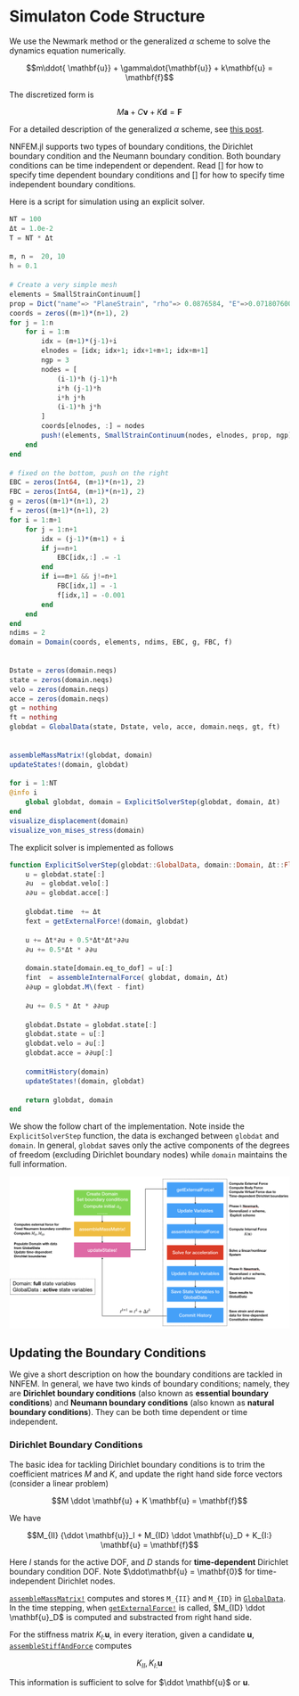 # Simulaton Code Structure  

We use the Newmark method or the generalized $\alpha$ scheme to solve the dynamics equation numerically. 

$$m\ddot{ \mathbf{u}} + \gamma\dot{\mathbf{u}} + k\mathbf{u} = \mathbf{f}$$

The discretized form is 

$$M\mathbf{a} + C\mathbf v + K \mathbf d = \mathbf F$$

For a detailed description of the generalized $\alpha$ scheme, see [this post](https://kailaix.github.io/ADCME.jl/dev/alphascheme/). 


NNFEM.jl supports two types of boundary conditions, the Dirichlet boundary condition and the Neumann boundary condition. Both boundary conditions can be time independent or dependent. Read [] for how to specify time dependent boundary conditions and [] for how to specify time independent boundary conditions. 


Here is a script for simulation using an explicit solver. 
```julia
NT = 100
Δt = 1.0e-2
T = NT * Δt

m, n =  20, 10
h = 0.1

# Create a very simple mesh
elements = SmallStrainContinuum[]
prop = Dict("name"=> "PlaneStrain", "rho"=> 0.0876584, "E"=>0.07180760098, "nu"=>0.4)
coords = zeros((m+1)*(n+1), 2)
for j = 1:n
    for i = 1:m
        idx = (m+1)*(j-1)+i 
        elnodes = [idx; idx+1; idx+1+m+1; idx+m+1]
        ngp = 3
        nodes = [
            (i-1)*h (j-1)*h
            i*h (j-1)*h
            i*h j*h
            (i-1)*h j*h
        ]
        coords[elnodes, :] = nodes
        push!(elements, SmallStrainContinuum(nodes, elnodes, prop, ngp))
    end
end

# fixed on the bottom, push on the right
EBC = zeros(Int64, (m+1)*(n+1), 2)
FBC = zeros(Int64, (m+1)*(n+1), 2)
g = zeros((m+1)*(n+1), 2)
f = zeros((m+1)*(n+1), 2)
for i = 1:m+1
    for j = 1:n+1
        idx = (j-1)*(m+1) + i 
        if j==n+1
            EBC[idx,:] .= -1
        end
        if i==m+1 && j!=n+1
            FBC[idx,1] = -1
            f[idx,1] = -0.001
        end
    end
end
ndims = 2
domain = Domain(coords, elements, ndims, EBC, g, FBC, f)


Dstate = zeros(domain.neqs)
state = zeros(domain.neqs)
velo = zeros(domain.neqs)
acce = zeros(domain.neqs)
gt = nothing
ft = nothing
globdat = GlobalData(state, Dstate, velo, acce, domain.neqs, gt, ft)


assembleMassMatrix!(globdat, domain)
updateStates!(domain, globdat)

for i = 1:NT
@info i 
    global globdat, domain = ExplicitSolverStep(globdat, domain, Δt)
end
visualize_displacement(domain)
visualize_von_mises_stress(domain)
```

The explicit solver is implemented as follows

```julia
function ExplicitSolverStep(globdat::GlobalData, domain::Domain, Δt::Float64)
    u = globdat.state[:]
    ∂u  = globdat.velo[:]
    ∂∂u = globdat.acce[:]

    globdat.time  += Δt
    fext = getExternalForce!(domain, globdat)

    u += Δt*∂u + 0.5*Δt*Δt*∂∂u
    ∂u += 0.5*Δt * ∂∂u
    
    domain.state[domain.eq_to_dof] = u[:]
    fint  = assembleInternalForce( globdat, domain, Δt)
    ∂∂up = globdat.M\(fext - fint)

    ∂u += 0.5 * Δt * ∂∂up

    globdat.Dstate = globdat.state[:]
    globdat.state = u[:]
    globdat.velo = ∂u[:]
    globdat.acce = ∂∂up[:]
    
    commitHistory(domain)
    updateStates!(domain, globdat)

    return globdat, domain
end
```

We show the follow chart of the implementation. Note inside the `ExplicitSolverStep` function, the data is exchanged between `globdat` and `domain`. In general, `globdat` saves only the active components of the degrees of freedom (excluding Dirichlet boundary nodes) while `domain` maintains the full information. 



![image-20200409172855057](./assets/flowchart.png)

## Updating the Boundary Conditions

We give a short description on how the boundary conditions are tackled in NNFEM. In general, we have two kinds of boundary conditions; namely, they are **Dirichlet boundary conditions** (also known as **essential boundary conditions**) and **Neumann boundary conditions** (also known as **natural boundary conditions**). They can be both time dependent or time independent. 

### Dirichlet Boundary Conditions

The basic idea for tackling Dirichlet boundary conditions is to trim the coefficient matrices $M$ and $K$, and update the right hand side force vectors (consider a linear problem)

$$M \ddot \mathbf{u} + K \mathbf{u} = \mathbf{f}$$

We have

$$M_{II} {\ddot \mathbf{u}}_I + M_{ID} \ddot \mathbf{u}_D + K_{I:} \mathbf{u} = \mathbf{f}$$

Here $I$ stands for the active DOF, and $D$ stands for **time-dependent** Dirichlet boundary condition DOF. Note $\ddot\mathbf{u} = \mathbf{0}$ for time-independent Dirichlet nodes. 

[`assembleMassMatrix!`](@ref) computes and stores `M_{II}` and `M_{ID}` in [`GlobalData`](@ref). In the time stepping, when [`getExternalForce!`](@ref) is called, $M_{ID} \ddot \mathbf{u}_D$ is computed and substracted from right hand side. 

For the stiffness matrix $K_{I:} \mathbf{u}$, in every iteration, given a candidate $\mathbf{u}$, [`assembleStiffAndForce`](@ref) computes 

$$K_{II}, K_{I:} \mathbf{u}$$

This information is sufficient to solve for $\ddot \mathbf{u}$ or $\mathbf{u}$. 